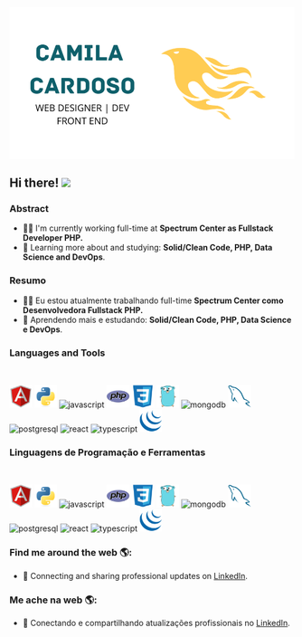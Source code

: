 <p align="center">
  <a href="#">
    <img align="center" width="790" src="signature.png" />
  </a>
</p>


## Hi there! <img src="https://raw.githubusercontent.com/iampavangandhi/iampavangandhi/master/gifs/Hi.gif" width="30px"></h2>

### Abstract

- 👨‍💻 I'm currently working full-time at **Spectrum Center as Fullstack Developer PHP.**
- 🌱 Learning more about and studying: **Solid/Clean Code, PHP, Data Science and DevOps**.

### Resumo

- 👨‍💻 Eu estou atualmente trabalhando full-time **Spectrum Center como Desenvolvedora Fullstack PHP.**
- 🌱 Aprendendo mais e estudando: **Solid/Clean Code, PHP, Data Science e DevOps**.



### Languages and Tools

<br/>

<p align="left">
    <img
      src="https://github.com/devicons/devicon/blob/master/icons/angularjs/angularjs-original.svg"
      alt="angularjs"
      width="40"
      height="40"
    />
    <img
      src="https://github.com/devicons/devicon/blob/master/icons/python/python-original.svg"
      alt="python"
      width="40"
      height="40"
    />
    <img
      src="https://devicons.github.io/devicon/devicon.git/icons/javascript/javascript-original.svg"
      alt="javascript"
      width="40"
      height="40"
    />
    <img
      src="https://github.com/devicons/devicon/blob/master/icons/php/php-original.svg"
      alt="php"
      width="40"
      height="40"
    />
    <img
      src="https://github.com/devicons/devicon/blob/master/icons/css3/css3-original.svg"
      alt="css"
      width="40"
      height="40"
    />
    <img
      src="https://github.com/devicons/devicon/blob/master/icons/go/go-original.svg"
      alt="golang"
      width="40"
      height="40"
    />
    <img
      src="https://devicons.github.io/devicon/devicon.git/icons/mongodb/mongodb-original-wordmark.svg"
      alt="mongodb"
      width="40"
      height="40"
    />
    <img
      src="https://github.com/devicons/devicon/blob/master/icons/mysql/mysql-original.svg"
      alt="mysql"
      width="40"
      height="40"
    />
    <img
      src="https://devicons.github.io/devicon/devicon.git/icons/postgresql/postgresql-original-wordmark.svg"
      alt="postgresql"
      width="40"
      height="40"
    />
    <img
      src="https://devicons.github.io/devicon/devicon.git/icons/react/react-original-wordmark.svg"
      alt="react"
      width="40"
      height="40"
    />
    <img
      src="https://devicons.github.io/devicon/devicon.git/icons/typescript/typescript-original.svg"
      alt="typescript"
      width="40"
      height="40"
    />
     <img
      src="https://github.com/devicons/devicon/blob/master/icons/jquery/jquery-original.svg"
      alt="jquery"
      width="40"
      height="40"
    />


</p>

### Linguagens de Programação e Ferramentas

<br/>

<p align="left">
    <img
      src="https://github.com/devicons/devicon/blob/master/icons/angularjs/angularjs-original.svg"
      alt="angularjs"
      width="40"
      height="40"
    />
    <img
      src="https://github.com/devicons/devicon/blob/master/icons/python/python-original.svg"
      alt="python"
      width="40"
      height="40"
    />
    <img
      src="https://devicons.github.io/devicon/devicon.git/icons/javascript/javascript-original.svg"
      alt="javascript"
      width="40"
      height="40"
    />
    <img
      src="https://github.com/devicons/devicon/blob/master/icons/php/php-original.svg"
      alt="php"
      width="40"
      height="40"
    />
    <img
      src="https://github.com/devicons/devicon/blob/master/icons/css3/css3-original.svg"
      alt="css"
      width="40"
      height="40"
    />
    <img
      src="https://github.com/devicons/devicon/blob/master/icons/go/go-original.svg"
      alt="golang"
      width="40"
      height="40"
    />
    <img
      src="https://devicons.github.io/devicon/devicon.git/icons/mongodb/mongodb-original-wordmark.svg"
      alt="mongodb"
      width="40"
      height="40"
    />
    <img
      src="https://github.com/devicons/devicon/blob/master/icons/mysql/mysql-original.svg"
      alt="mysql"
      width="40"
      height="40"
    />
    <img
      src="https://devicons.github.io/devicon/devicon.git/icons/postgresql/postgresql-original-wordmark.svg"
      alt="postgresql"
      width="40"
      height="40"
    />
    <img
      src="https://devicons.github.io/devicon/devicon.git/icons/react/react-original-wordmark.svg"
      alt="react"
      width="40"
      height="40"
    />
    <img
      src="https://devicons.github.io/devicon/devicon.git/icons/typescript/typescript-original.svg"
      alt="typescript"
      width="40"
      height="40"
    />
     <img
      src="https://github.com/devicons/devicon/blob/master/icons/jquery/jquery-original.svg"
      alt="jquery"
      width="40"
      height="40"
    />


</p>

### Find me around the web 🌎:

- 💼 Connecting and sharing professional updates on <a href="https://www.linkedin.com/in/camila-n-cardoso/">LinkedIn</a>.

### Me ache na web 🌎:

- 💼 Conectando e compartilhando atualizações profissionais no <a href="https://www.linkedin.com/in/camila-n-cardoso/">LinkedIn</a>.
